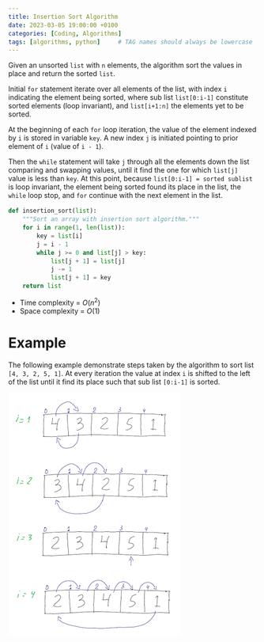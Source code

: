 ```yaml
---
title: Insertion Sort Algorithm
date: 2023-03-05 19:00:00 +0100
categories: [Coding, Algorithms]
tags: [algorithms, python]     # TAG names should always be lowercase
---
```


Given an unsorted `list` with `n` elements, the algorithm sort the values in place and return the sorted `list`.

Initial `for` statement iterate over all elements of the list, with index `i` indicating the element being sorted, where sub list `list[0:i-1]` constitute sorted elements (loop invariant), and `list[i+1:n]` the elements yet to be sorted.

At the beginning of each `for` loop iteration, the value of the element indexed by `i` is stored in variable `key`. A new index `j` is initiated pointing to prior element of `i` (value of `i - 1`).

Then the `while` statement will take `j` through all the elements down the list comparing and swapping values, until it find the one for which `list[j]` value is less than `key`. At this point, because `list[0:i-1] = sorted sublist` is loop invariant, the element being sorted found its place in the list, the `while` loop stop, and `for` continue with the next element in the list.

```python
def insertion_sort(list):
    """Sort an array with insertion sort algorithm."""
    for i in range(1, len(list)):
        key = list[i]
        j = i - 1
        while j >= 0 and list[j] > key:
            list[j + 1] = list[j]
            j -= 1
            list[j + 1] = key
    return list
```

- Time complexity = $O(n^2)$
- Space complexity = $O(1)$

# Example

The following example demonstrate steps taken by the algorithm to sort list `[4, 3, 2, 5, 1]`. At every iteration the value at index `i` is shifted to the left of the list until it find its place such that sub list `[0:i-1]` is sorted.

![Insertion sort](/assets/img/posts/2023-03-05-insertion_sort.png)
